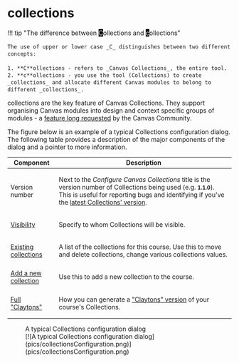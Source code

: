 # collections 

!!! tip "The difference between <span style="background-color:black;color:white">C</span>ollections and <span style="background-color:black;color:white;">c</span>ollections"

    The use of upper or lower case _C_ distinguishes between two different concepts:

	1. **C**ollections - refers to _Canvas Collections_, the entire tool.
	2. **c**ollections - you use the tool (Collections) to create _collections_ and allocate different Canvas modules to belong to different _collections_.

collections are the key feature of Canvas Collections. They support organising Canvas modules into design and context specific groups of modules - a [feature long requested](https://community.canvaslms.com/t5/Idea-Conversations/Modules-within-Modules/idc-p/461383) by the Canvas Community.

The figure below is an example of a typical Collections configuration dialog. The following table provides a description of the major components of the dialog and a pointer to more information.

| Component | Description |
| --- | --- |
| Version number | <p>Next to the <em>Configure Canvas Collections</em> title is the version number of Collections being used (e.g. <strong><small>1.1.0</small></strong>). This is useful for reporting bugs and identifying if you've the [latest Collections' version](../../../about/latest-version.md).</p> |
| [Visibility](../../lifecycle/visibility/overview.md) | <p>Specify to whom Collections will be visible.</p> |
| [Existing collections](./existing-collections.md) | <p>A list of the collections for this course. Use this to move and delete collections, change various collections values. </p> |
| [Add a new collection](add-a-new-collection.md) | <p>Use this to add a new collection to the course.</p> |
| [Full "Claytons"](./full-claytons.md) | <p>How you can generate a ["Claytons" version](../representations/claytons/overview.md) of your course's Collections.</p> |



<figure markdown>
<figcaption>A typical Collections configuration dialog</figcaption>
[![A typical Collections configuration dialog](pics/collectionsConfiguration.png)](pics/collectionsConfiguration.png)  
</figure>
